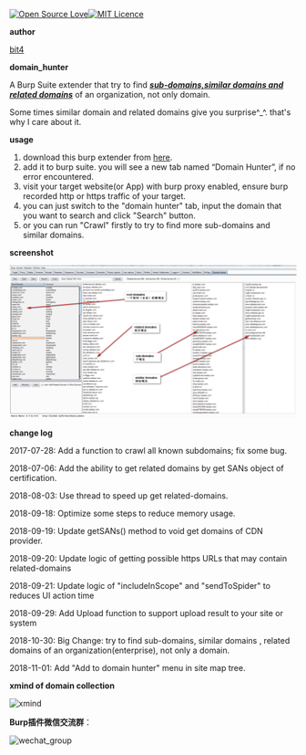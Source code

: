 [![Open Source Love](https://badges.frapsoft.com/os/v1/open-source.svg?v=103)](https://github.com/ellerbrock/open-source-badges/)[![MIT Licence](https://badges.frapsoft.com/os/mit/mit.svg?v=103)](https://opensource.org/licenses/mit-license.php)

**author**

[bit4](https://github.com/bit4woo)

**domain_hunter**

A Burp Suite extender that try to find *<u>**sub-domains,similar domains and related domains**</u>* of an organization, not only domain.



Some times similar domain and related domains give you surprise^_^. that's why I care about it.

**usage**

1. download this burp extender from [here](https://github.com/bit4woo/domain_hunter/releases).
2. add it to burp suite. you will see a new tab named “Domain Hunter”, if  no error encountered. 
3. visit your target website(or App) with burp proxy enabled, ensure burp recorded http or https traffic of your target.
4. you can just switch to the "domain hunter" tab, input the domain that you want to search and click "Search" button.
5. or you can  run "Crawl" firstly to try to find more sub-domains and similar domains. 

**screenshot**

![domain-hunter-v1.1](doc/domain-hunter-v1.2.png)

**change log**

2017-07-28: Add a function to crawl all known subdomains; fix some bug.

2018-07-06: Add the ability to get related domains by get SANs object of certification.  

2018-08-03: Use thread to speed up get related-domains.

2018-09-18: Optimize some steps to reduce memory usage.

2018-09-19: Update getSANs() method to void get domains of CDN provider.

2018-09-20: Update logic of getting possible https URLs that may contain related-domains

2018-09-21: Update logic of "includeInScope" and "sendToSpider" to reduces UI action time

2018-09-29: Add Upload function to support  upload result to your site or system

2018-10-30: Big Change: try to find sub-domains, similar domains , related domains of an organization(enterprise), not only a domain.

2018-11-01: Add "Add to domain hunter"  menu  in site map tree.

**xmind of domain collection**

![xmind](doc/xmind.png)

**Burp插件微信交流群**：

![wechat_group](doc/wechat_group.jpg)